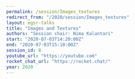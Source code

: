 ```yaml
---
permalink: /session/Images_textures
redirect_from: "/2020/session/Images_textures"
layout: egsr-talks
title: "Images and Textures"
authors: "Session chair: Nima Kalantari"
start: "2020-07-03T14:20:00Z"
end: "2020-07-03T15:10:00Z"
session_id: 8
youtube_url: "https://youtube.com"
rocket_chat_url: "https://rocket.chat/"
year: 2020
---
```


